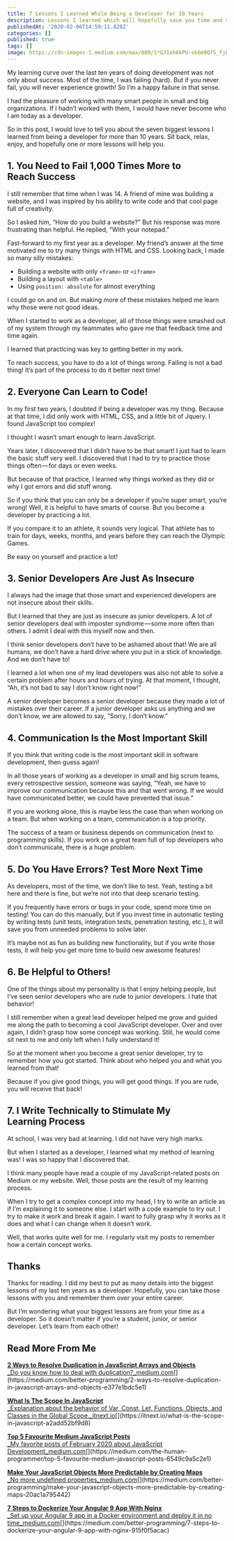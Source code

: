```yaml
---
title: 7 Lessons I Learned While Being a Developer for 10 Years
description: Lessons I learned which will hopefully save you time and stress
publishedAt: '2020-02-06T14:59:11.828Z'
categories: []
published: true
tags: []
image: https://cdn-images-1.medium.com/max/800/1*GJ1xh8kPU-sk6m9QTS_fjQ.jpeg
---
```


My learning curve over the last ten years of doing development was not only about success. Most of the time, I was failing (hard). But if you never fail, you will never experience growth! So I’m a happy failure in that sense.

I had the pleasure of working with many smart people in small and big organizations. If I hadn’t worked with them, I would have never become who I am today as a developer.

So in this post, I would love to tell you about the seven biggest lessons I learned from being a developer for more than 10 years. Sit back, relax, enjoy, and hopefully one or more lessons will help you.

## 1\. You Need to Fail 1,000 Times More to Reach Success

I still remember that time when I was 14. A friend of mine was building a website, and I was inspired by his ability to write code and that cool page full of creativity.

So I asked him, “How do you build a website?” But his response was more frustrating than helpful. He replied, “With your notepad.”

Fast-forward to my first year as a developer. My friend’s answer at the time motivated me to try many things with HTML and CSS. Looking back, I made so many silly mistakes:

*   Building a website with only `<frame>` or `<iframe>`
*   Building a layout with `<table>`
*   Using `position: absolute` for almost everything

I could go on and on. But making more of these mistakes helped me learn why those were not good ideas.

When I started to work as a developer, all of those things were smashed out of my system through my teammates who gave me that feedback time and time again.

I learned that practicing was key to getting better in my work.

To reach success, you have to do a lot of things wrong. Failing is not a bad thing! It’s part of the process to do it better next time!

## 2\. Everyone Can Learn to Code!

In my first two years, I doubted if being a developer was my thing. Because at that time, I did only work with HTML, CSS, and a little bit of Jquery. I found JavaScript too complex!

I thought I wasn’t smart enough to learn JavaScript.

Years later, I discovered that I didn’t have to be that smart! I just had to learn the basic stuff very well. I discovered that I had to try to practice those things often — for days or even weeks.

But because of that practice, I learned why things worked as they did or why I got errors and did stuff wrong.

So if you think that you can only be a developer if you’re super smart, you’re wrong! Well, it is helpful to have smarts of course. But you become a developer by practicing a lot.

If you compare it to an athlete, it sounds very logical. That athlete has to train for days, weeks, months, and years before they can reach the Olympic Games.

Be easy on yourself and practice a lot!

## 3\. Senior Developers Are Just As Insecure

I always had the image that those smart and experienced developers are not insecure about their skills.

But I learned that they are just as insecure as junior developers. A lot of senior developers deal with imposter syndrome — some more often than others. I admit I deal with this myself now and then.

I think senior developers don’t have to be ashamed about that! We are all humans, we don’t have a hard drive where you put in a stick of knowledge. And we don’t have to!

I learned a lot when one of my lead developers was also not able to solve a certain problem after hours and hours of trying. At that moment, I thought, “Ah, it’s not bad to say I don’t know right now!”

A senior developer becomes a senior developer because they made a lot of mistakes over their career. If a junior developer asks us anything and we don’t know, we are allowed to say, “Sorry, I don’t know.”

## 4\. Communication Is the Most Important Skill

If you think that writing code is the most important skill in software development, then guess again!

In all those years of working as a developer in small and big scrum teams, every retrospective session, someone was saying, “Yeah, we have to improve our communication because this and that went wrong. If we would have communicated better, we could have prevented that issue.”

If you are working alone, this is maybe less the case than when working on a team. But when working on a team, communication is a top priority.

The success of a team or business depends on communication (next to programming skills). If you work on a great team full of top developers who don’t communicate, there is a huge problem.

## 5\. Do You Have Errors? Test More Next Time

As developers, most of the time, we don’t like to test. Yeah, testing a bit here and there is fine, but we’re not into that deep scenario testing.

If you frequently have errors or bugs in your code, spend more time on testing! You can do this manually, but if you invest time in automatic testing by writing tests (unit tests, integration tests, penetration testing, etc.), it will save you from unneeded problems to solve later.

It’s maybe not as fun as building new functionality, but if you write those tests, it will help you get more time to build new awesome features!

## 6\. Be Helpful to Others!

One of the things about my personality is that I enjoy helping people, but I’ve seen senior developers who are rude to junior developers. I hate that behavior!

I still remember when a great lead developer helped me grow and guided me along the path to becoming a cool JavaScript developer. Over and over again, I didn’t grasp how some concept was working. Still, he would come sit next to me and only left when I fully understand it!

So at the moment when you become a great senior developer, try to remember how you got started. Think about who helped you and what you learned from that!

Because if you give good things, you will get good things. If you are rude, you will receive that back!

## 7\. I Write Technically to Stimulate My Learning Process

At school, I was very bad at learning. I did not have very high marks.

But when I started as a developer, I learned what my method of learning was! I was so happy that I discovered that.

I think many people have read a couple of my JavaScript-related posts on Medium or my website. Well, those posts are the result of my learning process.

When I try to get a complex concept into my head, I try to write an article as if I’m explaining it to someone else. I start with a code example to try out. I try to make it work and break it again. I want to fully grasp why it works as it does and what I can change when it doesn’t work.

Well, that works quite well for me. I regularly visit my posts to remember how a certain concept works.

## Thanks

Thanks for reading. I did my best to put as many details into the biggest lessons of my last ten years as a developer. Hopefully, you can take those lessons with you and remember them over your entire career.

But I’m wondering what your biggest lessons are from your time as a developer. So it doesn’t matter if you’re a student, junior, or senior developer. Let’s learn from each other!

## Read More From Me

[**2 Ways to Resolve Duplication in JavaScript Arrays and Objects**  
_Do you know how to deal with duplication?_medium.com](https://medium.com/better-programming/2-ways-to-resolve-duplication-in-javascript-arrays-and-objects-e377e1bdc5e1 "https://medium.com/better-programming/2-ways-to-resolve-duplication-in-javascript-arrays-and-objects-e377e1bdc5e1")[](https://medium.com/better-programming/2-ways-to-resolve-duplication-in-javascript-arrays-and-objects-e377e1bdc5e1)

[**What Is The Scope In JavaScript**  
_Explanation about the behavior of Var, Const, Let, Functions, Objects, and Classes in the Global Scope._itnext.io](https://itnext.io/what-is-the-scope-in-javascript-a2add52bf9d8 "https://itnext.io/what-is-the-scope-in-javascript-a2add52bf9d8")[](https://itnext.io/what-is-the-scope-in-javascript-a2add52bf9d8)

[**Top 5 Favourite Medium JavaScript Posts**  
_My favorite posts of February 2020 about JavaScript Development_medium.com](https://medium.com/the-human-programmer/top-5-favourite-medium-javascript-posts-6549c9a5c2e1 "https://medium.com/the-human-programmer/top-5-favourite-medium-javascript-posts-6549c9a5c2e1")[](https://medium.com/the-human-programmer/top-5-favourite-medium-javascript-posts-6549c9a5c2e1)

[**Make Your JavaScript Objects More Predictable by Creating Maps**  
_No more undefined properties_medium.com](https://medium.com/better-programming/make-your-javascript-objects-more-predictable-by-creating-maps-20ac1a795442 "https://medium.com/better-programming/make-your-javascript-objects-more-predictable-by-creating-maps-20ac1a795442")[](https://medium.com/better-programming/make-your-javascript-objects-more-predictable-by-creating-maps-20ac1a795442)

[**7 Steps to Dockerize Your Angular 9 App With Nginx**  
_Set up your Angular 9 app in a Docker environment and deploy it in no time_medium.com](https://medium.com/better-programming/7-steps-to-dockerize-your-angular-9-app-with-nginx-915f0f5acac "https://medium.com/better-programming/7-steps-to-dockerize-your-angular-9-app-with-nginx-915f0f5acac")[](https://medium.com/better-programming/7-steps-to-dockerize-your-angular-9-app-with-nginx-915f0f5acac)